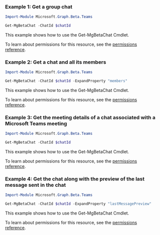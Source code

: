### Example 1: Get a group chat

```powershell
Import-Module Microsoft.Graph.Beta.Teams

Get-MgBetaChat -ChatId $chatId
```
This example shows how to use the Get-MgBetaChat Cmdlet.

To learn about permissions for this resource, see the [permissions reference](/graph/permissions-reference).

### Example 2: Get a chat and all its members

```powershell
Import-Module Microsoft.Graph.Beta.Teams

Get-MgBetaChat -ChatId $chatId -ExpandProperty "members"
```
This example shows how to use the Get-MgBetaChat Cmdlet.

To learn about permissions for this resource, see the [permissions reference](/graph/permissions-reference).

### Example 3: Get the meeting details of a chat associated with a Microsoft Teams meeting

```powershell
Import-Module Microsoft.Graph.Beta.Teams

Get-MgBetaChat -ChatId $chatId
```
This example shows how to use the Get-MgBetaChat Cmdlet.

To learn about permissions for this resource, see the [permissions reference](/graph/permissions-reference).

### Example 4: Get the chat along with the preview of the last message sent in the chat

```powershell
Import-Module Microsoft.Graph.Beta.Teams

Get-MgBetaChat -ChatId $chatId -ExpandProperty "lastMessagePreview"
```
This example shows how to use the Get-MgBetaChat Cmdlet.

To learn about permissions for this resource, see the [permissions reference](/graph/permissions-reference).

